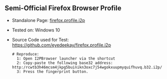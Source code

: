## Semi-Official Firefox Browser Profile

  * Standalone Page: [firefox.profile.i2p](https://github.com/eyedeekay/various-i2p-browsers/tree/master/firefox.profile.i2p/)
  * Tested on: Windows 10
  * Source Code used for Test: https://github.com/eyedeekay/firefox.profile.i2p

        # Reproduce:
          1: Open I2PBrowser launcher via the shortcut
          2: Copy-paste the following base32 address: http:/rcwtb3h46mcsm4jkpg5buinikn3oxc7j54wgokxuupmyquifhuvq.b32.i2p/
          3: Press the fingerprint button.
